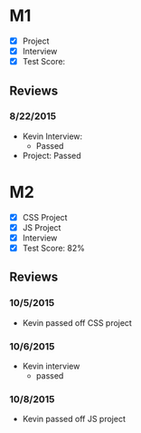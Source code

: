 # M1

- [x] Project
- [x] Interview
- [x] Test Score:

## Reviews

### 8/22/2015

- Kevin Interview:
  - Passed
- Project: Passed

# M2

- [x] CSS Project
- [x] JS Project
- [x] Interview
- [x] Test Score: 82%

## Reviews

### 10/5/2015

- Kevin passed off CSS project

### 10/6/2015

- Kevin interview
  - passed

### 10/8/2015

- Kevin passed off JS project
